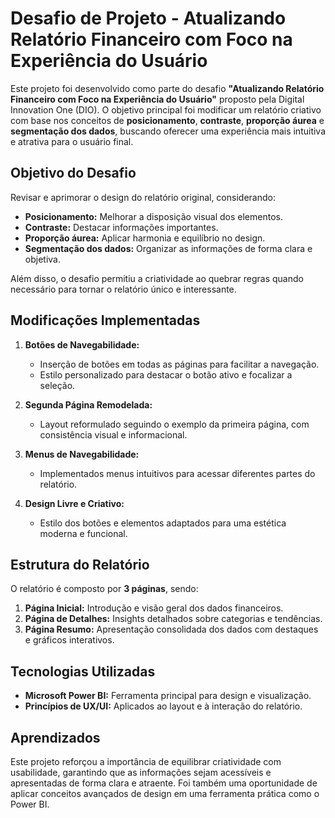 # Desafio de Projeto - Atualizando Relatório Financeiro com Foco na Experiência do Usuário  

Este projeto foi desenvolvido como parte do desafio **"Atualizando Relatório Financeiro com Foco na Experiência do Usuário"** proposto pela Digital Innovation One (DIO). O objetivo principal foi modificar um relatório criativo com base nos conceitos de **posicionamento**, **contraste**, **proporção áurea** e **segmentação dos dados**, buscando oferecer uma experiência mais intuitiva e atrativa para o usuário final.  

## Objetivo do Desafio  

Revisar e aprimorar o design do relatório original, considerando:  
- **Posicionamento:** Melhorar a disposição visual dos elementos.  
- **Contraste:** Destacar informações importantes.  
- **Proporção áurea:** Aplicar harmonia e equilíbrio no design.  
- **Segmentação dos dados:** Organizar as informações de forma clara e objetiva.  

Além disso, o desafio permitiu a criatividade ao quebrar regras quando necessário para tornar o relatório único e interessante.  

## Modificações Implementadas  

1. **Botões de Navegabilidade:**  
   - Inserção de botões em todas as páginas para facilitar a navegação.  
   - Estilo personalizado para destacar o botão ativo e focalizar a seleção.  

2. **Segunda Página Remodelada:**  
   - Layout reformulado seguindo o exemplo da primeira página, com consistência visual e informacional.  

3. **Menus de Navegabilidade:**  
   - Implementados menus intuitivos para acessar diferentes partes do relatório.  

4. **Design Livre e Criativo:**  
   - Estilo dos botões e elementos adaptados para uma estética moderna e funcional.  

## Estrutura do Relatório  

O relatório é composto por **3 páginas**, sendo:  
1. **Página Inicial:** Introdução e visão geral dos dados financeiros.  
2. **Página de Detalhes:** Insights detalhados sobre categorias e tendências.  
3. **Página Resumo:** Apresentação consolidada dos dados com destaques e gráficos interativos.  

## Tecnologias Utilizadas  

- **Microsoft Power BI:** Ferramenta principal para design e visualização.  
- **Princípios de UX/UI:** Aplicados ao layout e à interação do relatório.  

## Aprendizados  

Este projeto reforçou a importância de equilibrar criatividade com usabilidade, garantindo que as informações sejam acessíveis e apresentadas de forma clara e atraente. Foi também uma oportunidade de aplicar conceitos avançados de design em uma ferramenta prática como o Power BI.  
